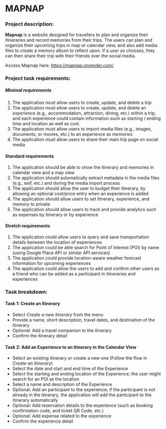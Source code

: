 # MAPNAP

### Project description:

[//]: # "Mapnap is a mobile app designed for anyone looking to manage a busy schedule. It is designed to manage daily routines and notify users on time-based and location-based events in response to stored user data. Location and time triggers, settings, associated events, and usage data will be stored in Mapnap's database. Additional features (depending on time) include theme support, snoozing options, and social media integration."

**Mapnap** is a website designed for travellers to plan and organize their itineraries and record memories from their trips.
The users can plan and organize their upcoming trips in map or calendar view, and also add media files to create a memory album to reflect upon.
If a user so chooses, they can then share their trip with their friends over the social media.

Access Mapnap here: https://mapnap.onrender.com/

### Project task requirements:

##### Minimal requirements

1. The application must allow users to create, update, and delete a _trip_
2. The application must allow users to create, update, and delete an _experience_ (e.g., accommodation, attraction, dining, etc.) within a trip, and each experience could contain information such as starting / ending time and location as well as cost.
3. The application must allow users to import media files (e.g., images, documents, or movies, etc.) to an experience as _memories_
4. The application must allow users to share their main trip page on social media

#### Standard requirements

1. The application should be able to show the itinerary and memories in calendar view and a map view
2. The application should automatically extract metadata in the media files (e.g., exif, etc.) and during the media import process
3. The application should allow the user to budget their itinerary, by allowing an optional cost/price entry when an experience is added
4. The application should allow users to set itinerary, experience, and memory to private
5. The application should allow users to track and provide analytics such as expenses by itinerary or by experience

#### Stretch requirements

1. The application could allow users to query and save transportation details between the location of experiences
2. The application could be able search for Point of Interest (POI) by name (using Google Place API or similar API services)
3. The application could provide location-aware weather forecast information for upcoming experiences
4. The application could allow the users to add and confirm other users as a friend who can be added as a participant in itineraries and experiences

### Task breakdown:

#### Task 1: Create an Itinerary

- Select _Create a new itinerary_ from the menu
- Provide a name, short description, travel dates, and destination of the itinerary
- Optional: Add a travel companion to the itinerary
- Confirm the itinerary detail

#### Task 2: Add an Experience to an Itinerary in the Calendar View

- Select an existing itinerary or create a new one (Follow the flow in _Create an Itinerary_)
- Select the date and start and end time of the Experience
- Select the starting and ending location of the Experience; the user might search for an POI as the location
- Select a name and description of the Experience
- Optional: Add an participant to the experience; if the participant is not already in the itinerary, the application will add the participant to the itinerary automatically
- Optional: Add reservation details to the experience (such as booking confirmation code, and ticket QR Code, etc.)
- Optional: Add expense related to the experience
- Confirm the experience detail

[//]: #
[//]: # "### Project task requirements:"
[//]: # "##### Minimal requirements"
[//]: # "1. The application must display a notification when a specific location is reached."
[//]: # "2. The application must display a notification at a specified time."
[//]: # "3. The application must support recurring triggers for notifications."
[//]: # "4. The application must provide alarm/notification functionality for events."
[//]: # "5. The application must allow users to add, update, and delete triggers and events."
[//]: #
[//]: # "##### Standard requirements"
[//]: # "1. The application should enable users to create workflows or sequences of actions."
[//]: # "2. The application should support snooze and priority settings for notifications."
[//]: # "3. The application should include user authentication and authorization features."
[//]: # "4. The application should provide the option to share triggers and events with friends."
[//]: # "5. The application should generate analytics reports summarizing actions such as snooze and cancel."
[//]: # "6. The user should be able to see a summary of their tasks and time spent on each task with a relevant visual (eg. Bar chart, Line Chart)"
[//]: # "7. The application should be able to record and store task specific data for eg. time, location, duration."
[//]: #
[//]: # "##### Stretch requirements"
[//]: # "1. The application could include support for music events, such as playing a specific song as a notification."
[//]: # "2. The application could adapt its behavior based on user actions, such as snoozing or taking specific actions."
[//]: # "3. The application could offer customization options for themes and visual appearance."
[//]: #
[//]: # "### Task breakdown:"
[//]: # "##### Task 1: Location based triggers"
[//]: # "- Point of interest (POI): type in address or name a point of interest"
[//]: # "- Map view: image of map with marker on POI"
[//]: # '- Customization: user can rename POI (i.e. "Home", "Work")'
[//]: # "- Confirmation: user confirms POI and whether it's one-time or recurring"
[//]: #
[//]: # "##### Task 2: Alarm / notification event"
[//]: # "- Threshold: set a reminder (i.e. alarm that triggers 2 minutes before event) & select option of being alerted at a location or time"
[//]: # "- Arrival: sends a notification (pop-up) whenever the trigger is fired"
[//]: # "- Type: choose to set up one-time or recurring notifications"
[//]: # "- Confirmation & cancellations: ability to modify the next event when alarmed"
[//]: #
[//]: # "### Prototypes"
[//]: #
[//]: # "1. Time-Based trigger feature. "
[//]: # "![IMG_3240 2](https://github.com/jessaberry/MapNap/assets/64464531/af5be1d1-9130-4049-a593-e52ee8e7e926)"
[//]: #
[//]: # "2. Alarm/Notification events feature."
[//]: # "![20230522_204602](https://github.com/jessaberry/MapNap/assets/64464531/81ce569e-fcc4-4c44-b91a-5ccab2741c25)"
